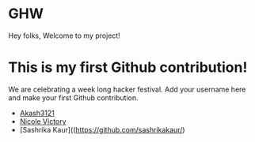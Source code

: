 # GHW

Hey folks,
Welcome to my project!

# This is my first Github contribution!

We are celebrating a week long hacker festival. Add your username here and make your first Github contribution.
- [Akash3121](https://github.com/Akash3121/)
- [Nicole Victory](https://github.com/NicoleVictory/)
- [Sashrika Kaur]((https://github.com/sashrikakaur/)

